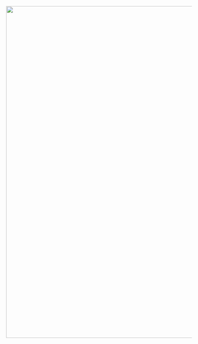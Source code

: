 <img src="https://github.com/shekharbiswas/AI-Product-Management/assets/32758439/cc8ae5ea-3c93-4d52-9b86-9539216e1ee3" width="900">
